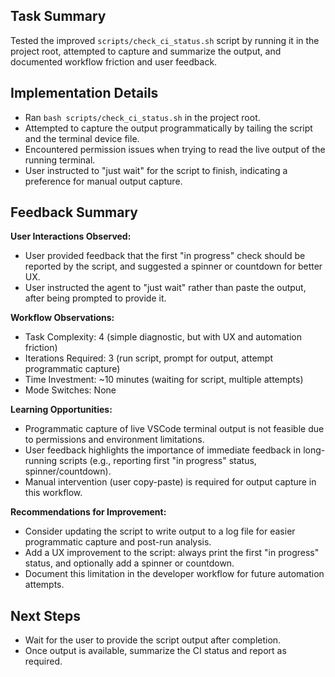 ## Task Summary
Tested the improved `scripts/check_ci_status.sh` script by running it in the project root, attempted to capture and summarize the output, and documented workflow friction and user feedback.

## Implementation Details
- Ran `bash scripts/check_ci_status.sh` in the project root.
- Attempted to capture the output programmatically by tailing the script and the terminal device file.
- Encountered permission issues when trying to read the live output of the running terminal.
- User instructed to "just wait" for the script to finish, indicating a preference for manual output capture.

## Feedback Summary
**User Interactions Observed:**
- User provided feedback that the first "in progress" check should be reported by the script, and suggested a spinner or countdown for better UX.
- User instructed the agent to "just wait" rather than paste the output, after being prompted to provide it.

**Workflow Observations:**
- Task Complexity: 4 (simple diagnostic, but with UX and automation friction)
- Iterations Required: 3 (run script, prompt for output, attempt programmatic capture)
- Time Investment: ~10 minutes (waiting for script, multiple attempts)
- Mode Switches: None

**Learning Opportunities:**
- Programmatic capture of live VSCode terminal output is not feasible due to permissions and environment limitations.
- User feedback highlights the importance of immediate feedback in long-running scripts (e.g., reporting first "in progress" status, spinner/countdown).
- Manual intervention (user copy-paste) is required for output capture in this workflow.

**Recommendations for Improvement:**
- Consider updating the script to write output to a log file for easier programmatic capture and post-run analysis.
- Add a UX improvement to the script: always print the first "in progress" status, and optionally add a spinner or countdown.
- Document this limitation in the developer workflow for future automation attempts.

## Next Steps
- Wait for the user to provide the script output after completion.
- Once output is available, summarize the CI status and report as required.